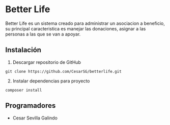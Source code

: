 # Better Life
Better Life es un sistema creado para administrar un asociacion a beneficio, su principal caracteristica es manejar las donaciones, asignar a las personas a las que se van a apoyar.

## Instalación

1. Descargar repositorio de GitHub
```git
git clone https://github.com/CesarSG/betterlife.git
```

2. Instalar dependencias para proyecto

```git
composer install
```
## Programadores

* Cesar Sevilla Galindo
